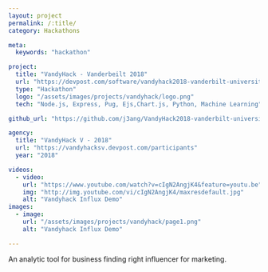 ```yaml
---
layout: project
permalink: /:title/
category: Hackathons

meta:
  keywords: "hackathon"

project:
  title: "VandyHack - Vanderbeilt 2018"
  url: "https://devpost.com/software/vandyhack2018-vanderbilt-university"
  type: "Hackathon"
  logo: "/assets/images/projects/vandyhack/logo.png"
  tech: "Node.js, Express, Pug, Ejs,Chart.js, Python, Machine Learning"

github_url: "https://github.com/j3ang/VandyHack2018-vanderbilt-university"

agency:
  title: "VandyHack V - 2018"
  url: "https://vandyhacksv.devpost.com/participants"
  year: "2018"

videos:
  - video:
    url: "https://www.youtube.com/watch?v=cIgN2AngjK4&feature=youtu.be"
    img: "http://img.youtube.com/vi/cIgN2AngjK4/maxresdefault.jpg"
    alt: "Vandyhack Influx Demo"
images:
  - image:
    url: "/assets/images/projects/vandyhack/page1.png"
    alt: "Vandyhack Influx Demo"

---
```

<p>An analytic tool for business finding right influencer for marketing. </p>
 